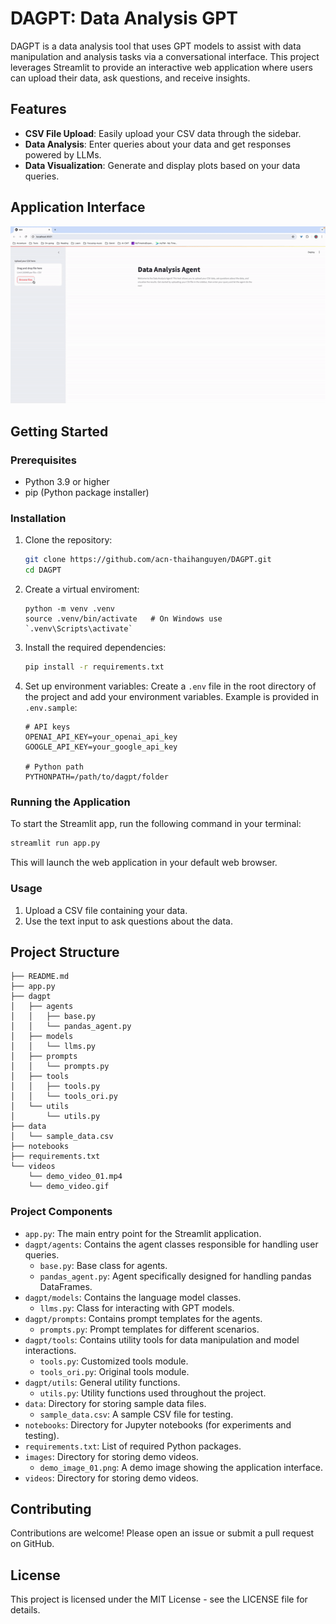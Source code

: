 # DAGPT: Data Analysis GPT

DAGPT is a data analysis tool that uses GPT models to assist with data manipulation and analysis tasks via a conversational interface. This project leverages Streamlit to provide an interactive web application where users can upload their data, ask questions, and receive insights.

## Features

- **CSV File Upload**: Easily upload your CSV data through the sidebar.
- **Data Analysis**: Enter queries about your data and get responses powered by LLMs.
- **Data Visualization**: Generate and display plots based on your data queries.

## Application Interface

![Demo Video](videos/demo_video.gif)

## Getting Started

### Prerequisites

- Python 3.9 or higher
- pip (Python package installer)

### Installation

1. Clone the repository:

   ```bash
   git clone https://github.com/acn-thaihanguyen/DAGPT.git
   cd DAGPT
   ```

2. Create a virtual enviroment:

    ```
    python -m venv .venv
    source .venv/bin/activate   # On Windows use `.venv\Scripts\activate`
    ```

3. Install the required dependencies:

   ```bash
   pip install -r requirements.txt
   ```

4. Set up environment variables:
    Create a `.env` file in the root directory of the project and add your environment variables. Example is provided in `.env.sample`:

    ```
    # API keys
    OPENAI_API_KEY=your_openai_api_key
    GOOGLE_API_KEY=your_google_api_key

    # Python path
    PYTHONPATH=/path/to/dagpt/folder
    ```

### Running the Application

To start the Streamlit app, run the following command in your terminal:

```bash
streamlit run app.py
```

This will launch the web application in your default web browser.

### Usage

1. Upload a CSV file containing your data.
2. Use the text input to ask questions about the data.

## Project Structure

```
├── README.md
├── app.py
├── dagpt
│   ├── agents
│   │   ├── base.py
│   │   └── pandas_agent.py
│   ├── models
│   │   └── llms.py
│   ├── prompts
│   │   └── prompts.py
│   ├── tools
│   │   ├── tools.py
│   │   └── tools_ori.py
│   └── utils
│       └── utils.py
├── data
│   └── sample_data.csv
├── notebooks
├── requirements.txt
└── videos
    └── demo_video_01.mp4
    └── demo_video.gif
```

### Project Components

- `app.py`: The main entry point for the Streamlit application.
- `dagpt/agents`: Contains the agent classes responsible for handling user queries.
  - `base.py`: Base class for agents.
  - `pandas_agent.py`: Agent specifically designed for handling pandas DataFrames.
- `dagpt/models`: Contains the language model classes.
  - `llms.py`: Class for interacting with GPT models.
- `dagpt/prompts`: Contains prompt templates for the agents.
  - `prompts.py`: Prompt templates for different scenarios.
- `dagpt/tools`: Contains utility tools for data manipulation and model interactions.
  - `tools.py`: Customized tools module.
  - `tools_ori.py`: Original tools module.
- `dagpt/utils`: General utility functions.
  - `utils.py`: Utility functions used throughout the project.
- `data`: Directory for storing sample data files.
  - `sample_data.csv`: A sample CSV file for testing.
- `notebooks`: Directory for Jupyter notebooks (for experiments and testing).
- `requirements.txt`: List of required Python packages.
- `images`: Directory for storing demo videos.
  - `demo_image_01.png`: A demo image showing the application interface.
- `videos`: Directory for storing demo videos.

## Contributing

Contributions are welcome! Please open an issue or submit a pull request on GitHub.

## License

This project is licensed under the MIT License - see the LICENSE file for details.
